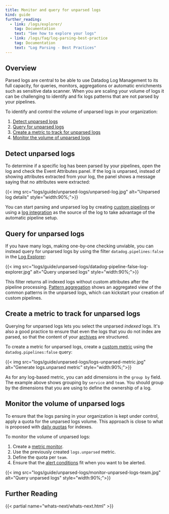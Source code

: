 ```yaml
---
title: Monitor and query for unparsed logs
kind: guide
further_reading:
  - link: /logs/explorer/
    tag: Documentation
    text: "See how to explore your logs"
  - link: /logs/faq/log-parsing-best-practice
    tag: Documentation
    text: "Log Parsing - Best Practices"
---
```


## Overview
Parsed logs are central to be able to use Datadog Log Management to its full capacity, for queries, monitors, aggregations or automatic enrichments such as sensitive data scanner.
When you are scaling your volume of logs it can be challenging to identify and fix logs patterns that are not parsed by your pipelines.

To identify and control the volume of unparsed logs in your organization:

1. [Detect unparsed logs](#detect-unparsed-logs)
2. [Query for unparsed logs](#query-for-unparsed-logs)
3. [Create a metric to track for unparsed logs](#create-a-metric-to-track-for-unparsed-logs)
4. [Monitor the volume of unparsed logs](#monitor-the-volume-of-unparsed-logs)


## Detect unparsed logs
To determine if a specific log has been parsed by your pipelines, open the log and check the Event Attributes panel. If the log is unparsed, instead of showing attributes extracted from your log, the panel shows a message saying that no attributes were extracted:

{{< img src="logs/guide/unparsed-logs/unparsed-log.jpg" alt="Unparsed log details"  style="width:90%;">}}


You can start parsing and unparsed log by creating [custom pipelines][1] or using a [log integration][2] as the source of the log to take advantage of the automatic pipeline setup.

## Query for unparsed logs
If you have many logs, making one-by-one checking unviable, you can instead query for unparsed logs by using the filter `datadog.pipelines:false` in the [Log Explorer][3]:

{{< img src="logs/guide/unparsed-logs/datadog-pipeline-false-log-explorer.jpg" alt="Query unparsed logs"  style="width:90%;">}}

This filter returns all indexed logs without custom attributes after the pipeline processing.
[Pattern aggregation][4] shows an aggregated view of the common patterns in the unparsed logs, which can kickstart your creation of custom pipelines.

## Create a metric to track for unparsed logs
Querying for unparsed logs lets you select the unparsed _indexed_ logs. It's also a good practice to ensure that even the logs that you do not index are parsed, so that the content of your [archives][5] are structured.

To create a metric for unparsed logs, create a [custom metric][6] using the `datadog.pipelines:false` query:

{{< img src="logs/guide/unparsed-logs/logs-unparsed-metric.jpg" alt="Generate logs.unparsed metric"  style="width:90%;">}}

As for any log-based metric, you can add dimensions in the `group by` field. The example above shows grouping by `service` and `team`. You should group by the dimensions that you are using to define the ownership of a log.
## Monitor the volume of unparsed logs
To ensure that the logs parsing in your organization is kept under control, apply a quota for the unparsed logs volume. This approach is close to what is proposed with [daily quotas][7] for indexes.

To monitor the volume of unparsed logs:
1. Create a [metric monitor][8].
2. Use the previously created `logs.unparsed` metric.
3. Define the quota per `team`.
4. Ensure that the [alert conditions][9] fit when you want to be alerted.

{{< img src="logs/guide/unparsed-logs/monitor-unparsed-logs-team.jpg" alt="Query unparsed logs"  style="width:90%;">}}

## Further Reading

{{< partial name="whats-next/whats-next.html" >}}


[1]: /logs/processing/
[2]: /integrations/#cat-log-collection
[3]: /logs/explorer/
[4]: /logs/explorer/#patterns
[5]: /logs/archives/?tab=awss3
[6]: /logs/logs_to_metrics/
[7]: /logs/indexes#set-daily-quota
[8]: /monitors/monitor_types/metric/?tab=threshold#overview
[9]: /monitors/monitor_types/metric/?tab=threshold#set-alert-conditions
